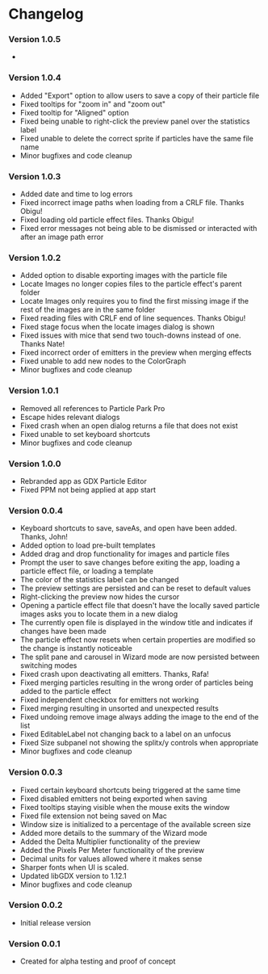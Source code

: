 # Changelog
### Version 1.0.5
* 
### Version 1.0.4
* Added "Export" option to allow users to save a copy of their particle file
* Fixed tooltips for "zoom in" and "zoom out"
* Fixed tooltip for "Aligned" option
* Fixed being unable to right-click the preview panel over the statistics label
* Fixed unable to delete the correct sprite if particles have the same file name
* Minor bugfixes and code cleanup
### Version 1.0.3
* Added date and time to log errors
* Fixed incorrect image paths when loading from a CRLF file. Thanks Obigu!
* Fixed loading old particle effect files. Thanks Obigu!
* Fixed error messages not being able to be dismissed or interacted with after an image path error
### Version 1.0.2
* Added option to disable exporting images with the particle file
* Locate Images no longer copies files to the particle effect's parent folder
* Locate Images only requires you to find the first missing image if the rest of the images are in the same folder
* Fixed reading files with CRLF end of line sequences. Thanks Obigu!
* Fixed stage focus when the locate images dialog is shown
* Fixed issues with mice that send two touch-downs instead of one. Thanks Nate!
* Fixed incorrect order of emitters in the preview when merging effects
* Fixed unable to add new nodes to the ColorGraph
* Minor bugfixes and code cleanup
### Version 1.0.1
* Removed all references to Particle Park Pro
* Escape hides relevant dialogs
* Fixed crash when an open dialog returns a file that does not exist
* Fixed unable to set keyboard shortcuts
* Minor bugfixes and code cleanup
### Version 1.0.0
* Rebranded app as GDX Particle Editor
* Fixed PPM not being applied at app start
### Version 0.0.4
* Keyboard shortcuts to save, saveAs, and open have been added. Thanks, John!
* Added option to load pre-built templates
* Added drag and drop functionality for images and particle files
* Prompt the user to save changes before exiting the app, loading a particle effect file, or loading a template
* The color of the statistics label can be changed
* The preview settings are persisted and can be reset to default values
* Right-clicking the preview now hides the cursor
* Opening a particle effect file that doesn't have the locally saved particle images asks you to locate them in a new dialog
* The currently open file is displayed in the window title and indicates if changes have been made
* The particle effect now resets when certain properties are modified so the change is instantly noticeable
* The split pane and carousel in Wizard mode are now persisted between switching modes
* Fixed crash upon deactivating all emitters. Thanks, Rafa!
* Fixed merging particles resulting in the wrong order of particles being added to the particle effect
* Fixed independent checkbox for emitters not working
* Fixed merging resulting in unsorted and unexpected results
* Fixed undoing remove image always adding the image to the end of the list
* Fixed EditableLabel not changing back to a label on an unfocus
* Fixed Size subpanel not showing the splitx/y controls when appropriate
* Minor bugfixes and code cleanup
### Version 0.0.3
* Fixed certain keyboard shortcuts being triggered at the same time
* Fixed disabled emitters not being exported when saving
* Fixed tooltips staying visible when the mouse exits the window
* Fixed file extension not being saved on Mac
* Window size is initialized to a percentage of the available screen size
* Added more details to the summary of the Wizard mode
* Added the Delta Multiplier functionality of the preview
* Added the Pixels Per Meter functionality of the preview
* Decimal units for values allowed where it makes sense
* Sharper fonts when UI is scaled.
* Updated libGDX version to 1.12.1
* Minor bugfixes and code cleanup
### Version 0.0.2
* Initial release version
### Version 0.0.1
* Created for alpha testing and proof of concept
